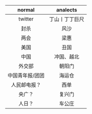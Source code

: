 | normal | analects |
| :----: | :----: |
| twitter | 丁山丨丁丁巨尺 |
| 封杀 | 风沙 |
| 两会 | 梁惠 |
| 美国 | 丑国 |
| 中国 | 冲国、越北 |
| 外交部 | 朝阳门 |
| 中国青年报/团团 | 海运仓 |
| 人民邮电报？ | 西单 |
| 央广？ | 复兴门 |
| 人日？ | 车公庄 |
